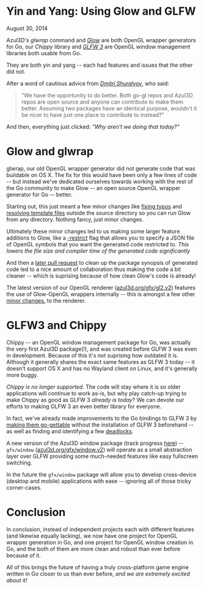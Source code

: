 # Yin and Yang: Using Glow and GLFW
<p class="date">August 30, 2014</p>

Azul3D's *glwrap* command and *[Glow](https://github.com/go-gl/glow)* are both OpenGL wrapper generators for Go, our *Chippy* library and *[GLFW 3](https://github.com/glfw/glfw)* are OpenGL window management libraries both usable from Go.

They are both yin and yang -- each had features and issues that the other did not.

After a word of cautious advice from *[Dmitri Shuralyov](https://github.com/azul3d/issues/issues/5#issuecomment-51740222)*, who said:

> "We have the opportunity to do better. Both go-gl repos and Azul3D repos are open source and anyone can contribute to make them better. Assuming two packages have an identical purpose, wouldn't it be nicer to have just one place to contribute to instead?"

And then, everything just clicked: *"Why aren't we doing that today?"*

# Glow and glwrap

glwrap, our old OpenGL wrapper generator did not generate code that was buildable on OS X. The fix for this would have been only a few lines of code -- but instead we've dedicated ourselves towards working with the rest of the Go community to make Glow -- an open source OpenGL wrapper generator for Go -- better.

Starting out, this just meant a few minor changes like [fixing typos](https://github.com/go-gl/glow/pull/38) and [resolving template files](https://github.com/go-gl/glow/pull/36) outside the source directory so you can run Glow from any directory. Nothing fancy, just minor changes.

Ultimately these minor changes led to us making some larger feature additions to Glow, like a [-restrict](https://github.com/go-gl/glow/pull/43) flag that allows you to specify a JSON file of OpenGL symbols that you want the generated code restricted to. *This lowers the file size and compiler time of the generated code significantly*

And then a [later pull request](https://github.com/go-gl/glow/pull/41) to clean up the package synopsis of generated code led to a nice amount of collaboration thus making the code a bit cleaner -- which is suprising because of how clean Glow's code is already!

The latest version of our OpenGL renderer ([azul3d.org/gfx/gl2.v2](http://azul3d.org/gfx/gl2.v2)) features the use of Glow-OpenGL wrappers internally -- this is amongst a few other [minor changes.](https://github.com/azul3d/gfx-gl2#version-2) to the renderer.

# GLFW3 and Chippy

Chippy -- an OpenGL window management package for Go, was actually the very first Azul3D package(!), and was created before GLFW 3 was even in development. Because of this it's not suprising how outdated it is. Although it generally shares the exact same features as GLFW 3 today -- it doesn't support OS X and has no Wayland client on Linux, and it's generally more buggy.

*Chippy is no longer supported*. The code will stay where it is so older applications will continue to work as-is, but why play catch-up trying to make Chippy as good as GLFW 3 *already is today*? We can devote our efforts to making GLFW 3 an even better library for everyone.

In fact, we've already made improvements to the Go bindings to GLFW 3 by [making them go-gettable](https://github.com/go-gl/glfw3/pull/83) without the installation of GLFW 3 beforehand -- as well as finding and identifying a few [deadlocks](https://github.com/go-gl/glfw3/issues/8#issuecomment-53814911).

A new version of the Azul3D window package (track progress [here](https://github.com/azul3d/issues/issues/20)) -- `gfx/window` ([azul3d.org/gfx/window.v2](http://azul3d.org/gfx/window.v2)) will operate as a small abstraction layer over GLFW providing some much-needed features like easy fullscreen switching.

In the future the `gfx/window` package will allow you to develop cross-device (desktop and mobile) applications with ease -- ignoring all of those tricky corner-cases.

# Conclusion

In conclusion, instead of independent projects each with different features (and likewise equally lacking), we now have one project for OpenGL wrapper generation in Go, and one project for OpenGL window creation in Go, and the both of them are more clean and robust than ever before because of it.

All of this brings the future of having a truly cross-platform game engine written in Go closer to us than ever before, *and we are extremely excited about it!*
